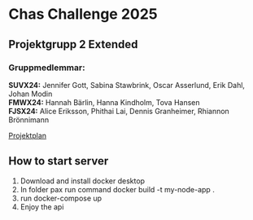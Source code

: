 # Chas Challenge 2025

## Projektgrupp 2 Extended

### Gruppmedlemmar:

**SUVX24:** Jennifer Gott, Sabina Stawbrink, Oscar Asserlund, Erik Dahl, Johan Modin  
**FMWX24:** Hannah Bärlin, Hanna Kindholm, Tova Hansen  
**FJSX24:** Alice Eriksson, Phithai Lai, Dennis Granheimer, Rhiannon Brönnimann

[Projektplan](https://github.com/Kusten-ar-klar-Chas-Challenge-2025/pax/blob/main/PROJEKTPLAN.md)

## How to start server

1. Download and install docker desktop
2. In folder pax run command docker build -t my-node-app .
3. run docker-compose up
4. Enjoy the api
